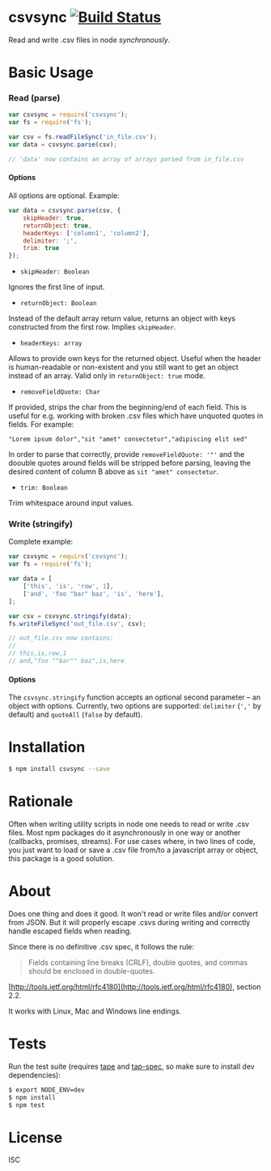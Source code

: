 # csvsync [![Build Status](https://travis-ci.org/soquel/csvsync.svg?branch=master)](https://travis-ci.org/soquel/csvsync)

Read and write .csv files in node *synchronously*.

# Basic Usage

### Read (parse)

```js
var csvsync = require('csvsync');
var fs = require('fs');

var csv = fs.readFileSync('in_file.csv');
var data = csvsync.parse(csv);

// 'data' now contains an array of arrays parsed from in_file.csv
```

#### Options

All options are optional. Example:

```js
var data = csvsync.parse(csv, {
    skipHeader: true,
    returnObject: true,
    headerKeys: ['column1', 'column2'],
    delimiter: ';',
    trim: true
});
```

* `skipHeader: Boolean`

Ignores the first line of input.

* `returnObject: Boolean`

Instead of the default array return value, returns an object with keys
constructed from the first row. Implies `skipHeader`.

* `headerKeys: array`

Allows to provide own keys for the returned object. Useful when the header
is human-readable or non-existent and you still want to get an object instead
of an array. Valid only in `returnObject: true` mode.

* `removeFieldQuote: Char`

If provided, strips the char from the beginning/end of each field. This is useful for e.g. working with broken .csv files which have unquoted quotes in fields. For example:

```
"Lorem ipsum dolor","sit "amet" consectetur","adipiscing elit sed"
```

In order to parse that correctly, provide `removeFieldQuote: '"'` and the doouble quotes around fields will be stripped before parsing, leaving the desired content of column B above as `sit "amet" consectetur`.

* `trim: Boolean`

Trim whitespace around input values.

### Write (stringify)

Complete example:

```js
var csvsync = require('csvsync');
var fs = require('fs');

var data = [
    ['this', 'is', 'row', 1],
    ['and', 'foo "bar" baz', 'is', 'here'],
];

var csv = csvsync.stringify(data);
fs.writeFileSync('out_file.csv', csv);

// out_file.csv now contains:
//
// this,is,row,1
// and,"foo ""bar"" baz",is,here

```

#### Options

The `csvsync.stringify` function accepts an optional second parameter
– an object with options.  Currently, two options are supported:
`delimiter` (`','` by default) and `quoteAll` (`false` by default).

# Installation

```bash
$ npm install csvsync --save
```

# Rationale

Often when writing utility scripts in node one needs to read or write .csv
files. Most npm packages do it asynchronously in one way or another
(callbacks, promises, streams).
For use cases where, in two lines of code, you just want to load or save a .csv
file from/to a javascript array or object, this package is a good solution.

# About

Does one thing and does it good. It won't read or write files and/or convert
from JSON.
But it will properly escape .csvs during writing and correctly handle escaped
fields when reading.

Since there is no definitive .csv spec, it follows the rule:

> Fields containing line breaks (CRLF), double quotes, and commas should be enclosed in double-quotes.

[http://tools.ietf.org/html/rfc4180](http://tools.ietf.org/html/rfc4180), section 2.2.

It works with Linux, Mac and Windows line endings.


# Tests

Run the test suite (requires [tape](https://github.com/substack/tape) and [tap-spec](https://github.com/scottcorgan/tap-spec), so make sure to install dev dependencies):

```bash
$ export NODE_ENV=dev
$ npm install
$ npm test
```

# License

ISC
